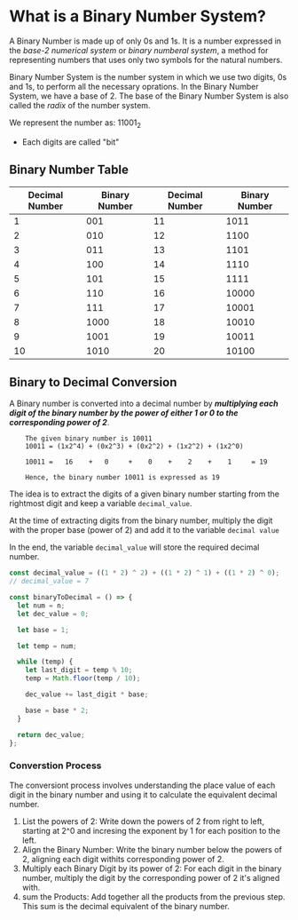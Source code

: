# What is a Binary Number System?

A Binary Number is made up of only 0s and 1s. It is a number expressed in the
_base-2 numerical system_ or _binary numberal system_, a method for
representing numbers that uses only two symbols for the natural numbers.

Binary Number System is the number system in which we use two digits, 0s and
1s, to perform all the necessary oprations. In the Binary Number System, we
have a base of 2. The base of the Binary Number System is also called the
_radix_ of the number system.

We represent the number as:
11001<sub>2</sub>

- Each digits are called "bit"

## Binary Number Table

| Decimal Number | Binary Number | Decimal Number | Binary Number |
| -------------- | ------------- | -------------- | ------------- |
| 1              | 001           | 11             | 1011          |
| 2              | 010           | 12             | 1100          |
| 3              | 011           | 13             | 1101          |
| 4              | 100           | 14             | 1110          |
| 5              | 101           | 15             | 1111          |
| 6              | 110           | 16             | 10000         |
| 7              | 111           | 17             | 10001         |
| 8              | 1000          | 18             | 10010         |
| 9              | 1001          | 19             | 10011         |
| 10             | 1010          | 20             | 10100         |

## Binary to Decimal Conversion

A Binary number is converted into a decimal number by **_multiplying each digit
of the binary number by the power of either 1 or 0 to the corresponding power
of 2_**.

```binary
    The given binary number is 10011
    10011 = (1x2^4) + (0x2^3) + (0x2^2) + (1x2^2) + (1x2^0)

    10011 =   16    +   0     +    0    +    2    +    1     = 19

    Hence, the binary number 10011 is expressed as 19
```

The idea is to extract the digits of a given binary number starting from the
rightmost digit and keep a variable `decimal_value`.

At the time of extracting digits from the binary number, multiply the digit
with the proper base (power of 2) and add it to the variable `decimal value`

In the end, the variable `decimal_value` will store the required decimal
number.

```javascript
const decimal_value = ((1 * 2) ^ 2) + ((1 * 2) ^ 1) + ((1 * 2) ^ 0);
// decimal_value = 7
```

```javascript
const binaryToDecimal = () => {
  let num = n;
  let dec_value = 0;

  let base = 1;

  let temp = num;

  while (temp) {
    let last_digit = temp % 10;
    temp = Math.floor(temp / 10);

    dec_value += last_digit * base;

    base = base * 2;
  }

  return dec_value;
};
```

### Converstion Process

The conversiont process involves understanding the place value of each digit
in the binary number and using it to calculate the equivalent decimal number.

1. List the powers of 2: Write down the powers of 2 from right to left,
   starting at 2^0 and incresing the exponent by 1 for each position to the
   left.
2. Align the Binary Number: Write the binary number below the powers of 2,
   aligning each digit withits corresponding power of 2.
3. Multiply each Binary Digit by its power of 2: For each digit in the binary
   number, multiply the digit by the corresponding power of 2 it's aligned
   with.
4. sum the Products: Add together all the products from the previous step.
   This sum is the decimal equivalent of the binary number.
